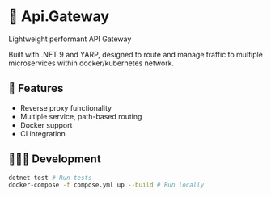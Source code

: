 # 🔀 Api.Gateway

Lightweight performant API Gateway 

Built with .NET 9 and YARP, designed to route and manage traffic to multiple microservices within docker/kubernetes network.

## 🚀 Features

- Reverse proxy functionality
- Multiple service, path-based routing
- Docker support
- CI integration


## 👨🏻‍💻 Development

```sh
dotnet test # Run tests
docker-compose -f compose.yml up --build # Run locally
```